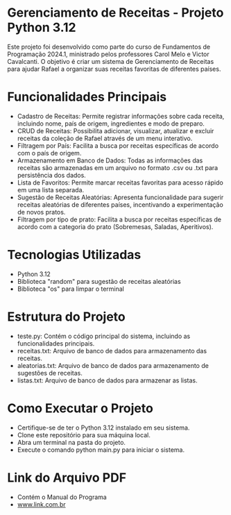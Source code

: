 # Gerenciamento de Receitas - Projeto Python 3.12

Este projeto foi desenvolvido como parte do curso de Fundamentos de Programação 2024.1, ministrado pelos professores Carol Melo e Victor Cavalcanti. O objetivo é criar um sistema de Gerenciamento de Receitas para ajudar Rafael a organizar suas receitas favoritas de diferentes países.

# Funcionalidades Principais

- Cadastro de Receitas: Permite registrar informações sobre cada receita, incluindo nome, país de origem, ingredientes e modo de preparo.
- CRUD de Receitas: Possibilita adicionar, visualizar, atualizar e excluir receitas da coleção de Rafael através de um menu interativo.
- Filtragem por País: Facilita a busca por receitas específicas de acordo com o país de origem.
- Armazenamento em Banco de Dados: Todas as informações das receitas são armazenadas em um arquivo no formato .csv ou .txt para persistência dos dados.
- Lista de Favoritos: Permite marcar receitas favoritas para acesso rápido em uma lista separada.
- Sugestão de Receitas Aleatórias: Apresenta funcionalidade para sugerir receitas aleatórias de diferentes países, incentivando a experimentação de novos pratos.
- Filtragem por tipo de prato: Facilita a busca por receitas específicas de acordo com a categoria do prato (Sobremesas, Saladas, Aperitivos).

# Tecnologias Utilizadas

- Python 3.12
- Biblioteca "random" para sugestão de receitas aleatórias
- Biblioteca "os" para limpar o terminal

# Estrutura do Projeto

- teste.py: Contém o código principal do sistema, incluindo as funcionalidades principais.
- receitas.txt: Arquivo de banco de dados para armazenamento das receitas.
- aleatorias.txt: Arquivo de banco de dados para armazenamento de sugestões de receitas.
- listas.txt: Arquivo de banco de dados para armazenar as listas.

# Como Executar o Projeto

- Certifique-se de ter o Python 3.12 instalado em seu sistema.
- Clone este repositório para sua máquina local.
- Abra um terminal na pasta do projeto.
- Execute o comando python main.py para iniciar o sistema.

# Link do Arquivo PDF

- Contém o Manual do Programa
- www.link.com.br
